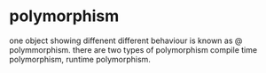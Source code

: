 # polymorphism
 one object showing diffenent different behaviour is known as @ polymmorphism. there are two types of polymorphism compile time polymorphism, runtime polymorphism.

